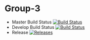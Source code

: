 # Group-3

- Master Build Status [![Build Status](https://travis-ci.com/Group-3-SEM/Group-3.svg?token=HY8xsk8URqyC35Fsf5Sb&branch=master)](https://travis-ci.com/Group-3-SEM/Group-3)
- Develop Build Status [![Build Status](https://travis-ci.com/Group-3-SEM/Group-3.svg?token=HY8xsk8URqyC35Fsf5Sb&branch=develop)](https://travis-ci.com/Group-3-SEM/Group-3)
- Release [![Releases](https://img.shields.io/github/release/Group-3-SEM/Group-3/all.svg?style=flat-square)](https://github.com/Group-3-SEM/Group-3/releases)
